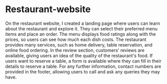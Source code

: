 # Restaurant-website

On the restaurant website, I created a landing page where users can learn about the restaurant and explore it. They can select their preferred menu items and place an order. The menu displays food ratings along with the prices, so users can see how much each dish costs. The restaurant provides many services, such as home delivery, table reservation, and online food ordering. In the review section, customers' reviews are available, giving users an idea of the quality of the restaurant's food. If users want to reserve a table, a form is available where they can fill in their details to reserve a table. For any further information, contact numbers are provided in the footer, allowing users to call and ask any queries they may have.

